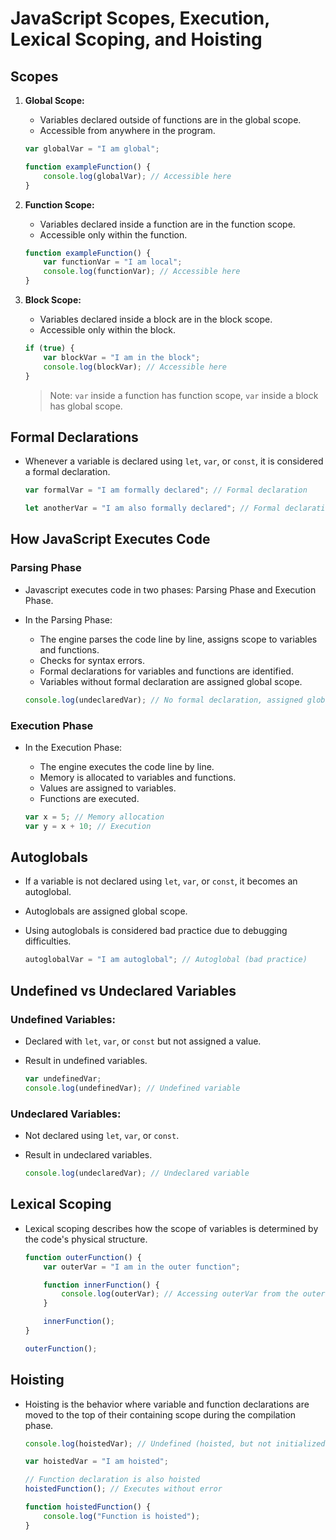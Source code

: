 # JavaScript Scopes, Execution, Lexical Scoping, and Hoisting

## Scopes  

1. **Global Scope:**
    - Variables declared outside of functions are in the global scope.
    - Accessible from anywhere in the program.

    ```js
    var globalVar = "I am global";

    function exampleFunction() {
        console.log(globalVar); // Accessible here  
    }
    ```

2. **Function Scope:**

    - Variables declared inside a function are in the function scope.
    - Accessible only within the function.

    ```js
    function exampleFunction() {
        var functionVar = "I am local";
        console.log(functionVar); // Accessible here
    }
    ```

3. **Block Scope:**

    - Variables declared inside a block are in the block scope.
    - Accessible only within the block.

    ```js 
    if (true) {
        var blockVar = "I am in the block";
        console.log(blockVar); // Accessible here
    }
    ```

    > Note: `var` inside a function has function scope, `var` inside a block has global scope.


## Formal Declarations

- Whenever a variable is declared using `let`, `var`, or `const`, it is considered a formal declaration.

    ```js
    var formalVar = "I am formally declared"; // Formal declaration

    let anotherVar = "I am also formally declared"; // Formal declaration
    ```


## How JavaScript Executes Code

### Parsing Phase  

- Javascript executes code in two phases: Parsing Phase and Execution Phase.  

- In the Parsing Phase:

    - The engine parses the code line by line, assigns scope to variables and functions.
    - Checks for syntax errors. 
    - Formal declarations for variables and functions are identified.
    - Variables without formal declaration are assigned global scope.

    ```js
    console.log(undeclaredVar); // No formal declaration, assigned global scope
    ```

### Execution Phase

- In the Execution Phase:

    - The engine executes the code line by line.
    - Memory is allocated to variables and functions. 
    - Values are assigned to variables.
    - Functions are executed.

    ```js
    var x = 5; // Memory allocation
    var y = x + 10; // Execution
    ```

## Autoglobals  

- If a variable is not declared using `let`, `var`, or `const`, it becomes an autoglobal.  

- Autoglobals are assigned global scope.

- Using autoglobals is considered bad practice due to debugging difficulties.

    ```js
    autoglobalVar = "I am autoglobal"; // Autoglobal (bad practice)
    ```

## Undefined vs Undeclared Variables  

### Undefined Variables:

- Declared with `let`, `var`, or `const` but not assigned a value.  
- Result in undefined variables.

    ```js
    var undefinedVar;
    console.log(undefinedVar); // Undefined variable
    ```

### Undeclared Variables:  

- Not declared using `let`, `var`, or `const`.
- Result in undeclared variables.  

    ```js
    console.log(undeclaredVar); // Undeclared variable
    ```

## Lexical Scoping  

- Lexical scoping describes how the scope of variables is determined by the code's physical structure.

    ```js 
    function outerFunction() {
        var outerVar = "I am in the outer function";  

        function innerFunction() {
            console.log(outerVar); // Accessing outerVar from the outer scope
        }

        innerFunction();
    }

    outerFunction();
    ```

## Hoisting  

- Hoisting is the behavior where variable and function declarations are moved to the top of their containing scope during the compilation phase.

    ```js
    console.log(hoistedVar); // Undefined (hoisted, but not initialized)  

    var hoistedVar = "I am hoisted"; 

    // Function declaration is also hoisted
    hoistedFunction(); // Executes without error

    function hoistedFunction() {
        console.log("Function is hoisted");
    }
    ```